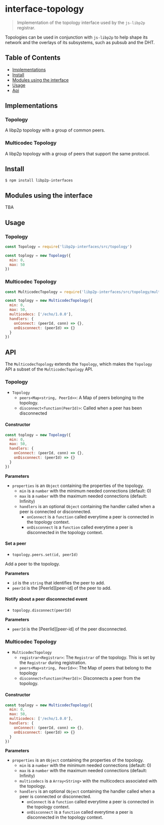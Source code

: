 interface-topology
========================

> Implementation of the topology interface used by the `js-libp2p` registrar.

Topologies can be used in conjunction with `js-libp2p` to help shape its network and the overlays of its subsystems, such as pubsub and the DHT.

## Table of Contents

- [Implementations](#implementations)
- [Install](#install)
- [Modules using the interface](#modulesUsingTheInterface)
- [Usage](#usage)
- [Api](#api)

## Implementations

### Topology

A libp2p topology with a group of common peers.

### Multicodec Topology

A libp2p topology with a group of peers that support the same protocol.

## Install

```sh
$ npm install libp2p-interfaces
```

## Modules using the interface

TBA

## Usage

###  Topology

```js
const Topology = require('libp2p-interfaces/src/topology')

const toplogy = new Topology({
  min: 0,
  max: 50
})
```

### Multicodec Topology

```js
const MulticodecTopology = require('libp2p-interfaces/src/topology/multicodec-topology')

const toplogy = new MulticodecTopology({
  min: 0,
  max: 50,
  multicodecs: ['/echo/1.0.0'],
  handlers: {
    onConnect: (peerId, conn) => {},
    onDisconnect: (peerId) => {}
  }
})
```

## API

The `MulticodecTopology` extends the `Topology`, which makes the `Topology` API a subset of the `MulticodecTopology` API.

###  Topology

- `Topology`
  - `peers<Map<string, PeerId>>`: A Map of peers belonging to the topology.
  - `disconnect<function(PeerId)>`: Called when a peer has been disconnected

#### Constructor

```js
const toplogy = new Topology({
  min: 0,
  max: 50,
  handlers: {
    onConnect: (peerId, conn) => {},
    onDisconnect: (peerId) => {}
  }
})
```

**Parameters**
- `properties` is an `Object` containing the properties of the topology.
  - `min` is a `number` with the minimum needed connections (default: 0)
  - `max` is a `number` with the maximum needed connections (default: Infinity)
  - `handlers` is an optional `Object` containing the handler called when a peer is connected or disconnected.
    - `onConnect` is a `function` called everytime a peer is connected in the topology context.
    - `onDisconnect` is a `function` called everytime a peer is disconnected in the topology context.

#### Set a peer

- `topology.peers.set(id, peerId)`

Add a peer to the topology.

**Parameters**
- `id` is the `string` that identifies the peer to add.
- `peerId` is the [PeerId][peer-id] of the peer to add.

#### Notify about a peer disconnected event

- `topology.disconnect(peerId)`

**Parameters**
- `peerId` is the [PeerIid][peer-id] of the peer disconnected.

###  Multicodec Topology

- `MulticodecTopology`
  - `registrar<Registrar>`: The `Registrar` of the topology. This is set by the `Registrar` during registration.
  - `peers<Map<string, PeerId>>`: The Map of peers that belong to the topology
  - `disconnect<function(PeerId)>`: Disconnects a peer from the topology.

#### Constructor

```js
const toplogy = new MulticodecTopology({
  min: 0,
  max: 50,
  multicodecs: ['/echo/1.0.0'],
  handlers: {
    onConnect: (peerId, conn) => {},
    onDisconnect: (peerId) => {}
  }
})
```

**Parameters**
- `properties` is an `Object` containing the properties of the topology.
  - `min` is a `number` with the minimum needed connections (default: 0)
  - `max` is a `number` with the maximum needed connections (default: Infinity)
  - `multicodecs` is a `Array<String>` with the multicodecs associated with the topology.
  - `handlers` is an optional `Object` containing the handler called when a peer is connected or disconnected.
    - `onConnect` is a `function` called everytime a peer is connected in the topology context.
    - `onDisconnect` is a `function` called everytime a peer is disconnected in the topology context.
